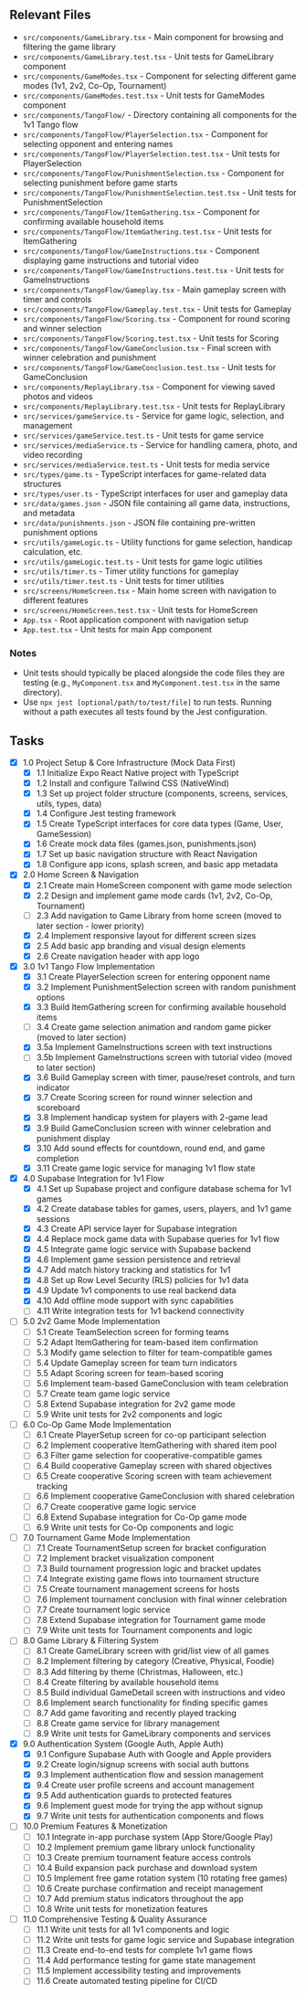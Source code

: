 ## Relevant Files

- `src/components/GameLibrary.tsx` - Main component for browsing and filtering the game library
- `src/components/GameLibrary.test.tsx` - Unit tests for GameLibrary component
- `src/components/GameModes.tsx` - Component for selecting different game modes (1v1, 2v2, Co-Op, Tournament)
- `src/components/GameModes.test.tsx` - Unit tests for GameModes component
- `src/components/TangoFlow/` - Directory containing all components for the 1v1 Tango flow
- `src/components/TangoFlow/PlayerSelection.tsx` - Component for selecting opponent and entering names
- `src/components/TangoFlow/PlayerSelection.test.tsx` - Unit tests for PlayerSelection
- `src/components/TangoFlow/PunishmentSelection.tsx` - Component for selecting punishment before game starts
- `src/components/TangoFlow/PunishmentSelection.test.tsx` - Unit tests for PunishmentSelection
- `src/components/TangoFlow/ItemGathering.tsx` - Component for confirming available household items
- `src/components/TangoFlow/ItemGathering.test.tsx` - Unit tests for ItemGathering
- `src/components/TangoFlow/GameInstructions.tsx` - Component displaying game instructions and tutorial video
- `src/components/TangoFlow/GameInstructions.test.tsx` - Unit tests for GameInstructions
- `src/components/TangoFlow/Gameplay.tsx` - Main gameplay screen with timer and controls
- `src/components/TangoFlow/Gameplay.test.tsx` - Unit tests for Gameplay
- `src/components/TangoFlow/Scoring.tsx` - Component for round scoring and winner selection
- `src/components/TangoFlow/Scoring.test.tsx` - Unit tests for Scoring
- `src/components/TangoFlow/GameConclusion.tsx` - Final screen with winner celebration and punishment
- `src/components/TangoFlow/GameConclusion.test.tsx` - Unit tests for GameConclusion
- `src/components/ReplayLibrary.tsx` - Component for viewing saved photos and videos
- `src/components/ReplayLibrary.test.tsx` - Unit tests for ReplayLibrary
- `src/services/gameService.ts` - Service for game logic, selection, and management
- `src/services/gameService.test.ts` - Unit tests for game service
- `src/services/mediaService.ts` - Service for handling camera, photo, and video recording
- `src/services/mediaService.test.ts` - Unit tests for media service
- `src/types/game.ts` - TypeScript interfaces for game-related data structures
- `src/types/user.ts` - TypeScript interfaces for user and gameplay data
- `src/data/games.json` - JSON file containing all game data, instructions, and metadata
- `src/data/punishments.json` - JSON file containing pre-written punishment options
- `src/utils/gameLogic.ts` - Utility functions for game selection, handicap calculation, etc.
- `src/utils/gameLogic.test.ts` - Unit tests for game logic utilities
- `src/utils/timer.ts` - Timer utility functions for gameplay
- `src/utils/timer.test.ts` - Unit tests for timer utilities
- `src/screens/HomeScreen.tsx` - Main home screen with navigation to different features
- `src/screens/HomeScreen.test.tsx` - Unit tests for HomeScreen
- `App.tsx` - Root application component with navigation setup
- `App.test.tsx` - Unit tests for main App component

### Notes

- Unit tests should typically be placed alongside the code files they are testing (e.g., `MyComponent.tsx` and `MyComponent.test.tsx` in the same directory).
- Use `npx jest [optional/path/to/test/file]` to run tests. Running without a path executes all tests found by the Jest configuration.

## Tasks

- [x] 1.0 Project Setup & Core Infrastructure (Mock Data First)
  - [x] 1.1 Initialize Expo React Native project with TypeScript
  - [x] 1.2 Install and configure Tailwind CSS (NativeWind)
  - [x] 1.3 Set up project folder structure (components, screens, services, utils, types, data)
  - [x] 1.4 Configure Jest testing framework
  - [x] 1.5 Create TypeScript interfaces for core data types (Game, User, GameSession)
  - [x] 1.6 Create mock data files (games.json, punishments.json)
  - [x] 1.7 Set up basic navigation structure with React Navigation
  - [x] 1.8 Configure app icons, splash screen, and basic app metadata

- [x] 2.0 Home Screen & Navigation
  - [x] 2.1 Create main HomeScreen component with game mode selection
  - [x] 2.2 Design and implement game mode cards (1v1, 2v2, Co-Op, Tournament)
  - [ ] 2.3 Add navigation to Game Library from home screen (moved to later section - lower priority)
  - [x] 2.4 Implement responsive layout for different screen sizes
  - [x] 2.5 Add basic app branding and visual design elements
  - [x] 2.6 Create navigation header with app logo

- [x] 3.0 1v1 Tango Flow Implementation
  - [x] 3.1 Create PlayerSelection screen for entering opponent name
  - [x] 3.2 Implement PunishmentSelection screen with random punishment options
  - [x] 3.3 Build ItemGathering screen for confirming available household items
  - [ ] 3.4 Create game selection animation and random game picker (moved to later section)
  - [x] 3.5a Implement GameInstructions screen with text instructions
  - [ ] 3.5b Implement GameInstructions screen with tutorial video (moved to later section)
  - [x] 3.6 Build Gameplay screen with timer, pause/reset controls, and turn indicator
  - [x] 3.7 Create Scoring screen for round winner selection and scoreboard
  - [x] 3.8 Implement handicap system for players with 2-game lead
  - [x] 3.9 Build GameConclusion screen with winner celebration and punishment display
  - [x] 3.10 Add sound effects for countdown, round end, and game completion
  - [x] 3.11 Create game logic service for managing 1v1 flow state

- [x] 4.0 Supabase Integration for 1v1 Flow
  - [x] 4.1 Set up Supabase project and configure database schema for 1v1 games
  - [x] 4.2 Create database tables for games, users, players, and 1v1 game sessions
  - [x] 4.3 Create API service layer for Supabase integration
  - [x] 4.4 Replace mock game data with Supabase queries for 1v1 flow
  - [x] 4.5 Integrate game logic service with Supabase backend
  - [x] 4.6 Implement game session persistence and retrieval
  - [x] 4.7 Add match history tracking and statistics for 1v1
  - [x] 4.8 Set up Row Level Security (RLS) policies for 1v1 data
  - [x] 4.9 Update 1v1 components to use real backend data
  - [x] 4.10 Add offline mode support with sync capabilities
  - [ ] 4.11 Write integration tests for 1v1 backend connectivity

- [ ] 5.0 2v2 Game Mode Implementation
  - [ ] 5.1 Create TeamSelection screen for forming teams
  - [ ] 5.2 Adapt ItemGathering for team-based item confirmation
  - [ ] 5.3 Modify game selection to filter for team-compatible games
  - [ ] 5.4 Update Gameplay screen for team turn indicators
  - [ ] 5.5 Adapt Scoring screen for team-based scoring
  - [ ] 5.6 Implement team-based GameConclusion with team celebration
  - [ ] 5.7 Create team game logic service
  - [ ] 5.8 Extend Supabase integration for 2v2 game mode
  - [ ] 5.9 Write unit tests for 2v2 components and logic

- [ ] 6.0 Co-Op Game Mode Implementation
  - [ ] 6.1 Create PlayerSetup screen for co-op participant selection
  - [ ] 6.2 Implement cooperative ItemGathering with shared item pool
  - [ ] 6.3 Filter game selection for cooperative-compatible games
  - [ ] 6.4 Build cooperative Gameplay screen with shared objectives
  - [ ] 6.5 Create cooperative Scoring screen with team achievement tracking
  - [ ] 6.6 Implement cooperative GameConclusion with shared celebration
  - [ ] 6.7 Create cooperative game logic service
  - [ ] 6.8 Extend Supabase integration for Co-Op game mode
  - [ ] 6.9 Write unit tests for Co-Op components and logic

- [ ] 7.0 Tournament Game Mode Implementation
  - [ ] 7.1 Create TournamentSetup screen for bracket configuration
  - [ ] 7.2 Implement bracket visualization component
  - [ ] 7.3 Build tournament progression logic and bracket updates
  - [ ] 7.4 Integrate existing game flows into tournament structure
  - [ ] 7.5 Create tournament management screens for hosts
  - [ ] 7.6 Implement tournament conclusion with final winner celebration
  - [ ] 7.7 Create tournament logic service
  - [ ] 7.8 Extend Supabase integration for Tournament game mode
  - [ ] 7.9 Write unit tests for Tournament components and logic

- [ ] 8.0 Game Library & Filtering System
  - [ ] 8.1 Create GameLibrary screen with grid/list view of all games
  - [ ] 8.2 Implement filtering by category (Creative, Physical, Foodie)
  - [ ] 8.3 Add filtering by theme (Christmas, Halloween, etc.)
  - [ ] 8.4 Create filtering by available household items
  - [ ] 8.5 Build individual GameDetail screen with instructions and video
  - [ ] 8.6 Implement search functionality for finding specific games
  - [ ] 8.7 Add game favoriting and recently played tracking
  - [ ] 8.8 Create game service for library management
  - [ ] 8.9 Write unit tests for GameLibrary components and services

- [x] 9.0 Authentication System (Google Auth, Apple Auth)
  - [x] 9.1 Configure Supabase Auth with Google and Apple providers
  - [x] 9.2 Create login/signup screens with social auth buttons
  - [x] 9.3 Implement authentication flow and session management
  - [x] 9.4 Create user profile screens and account management
  - [x] 9.5 Add authentication guards to protected features
  - [x] 9.6 Implement guest mode for trying the app without signup
  - [x] 9.7 Write unit tests for authentication components and flows

- [ ] 10.0 Premium Features & Monetization
  - [ ] 10.1 Integrate in-app purchase system (App Store/Google Play)
  - [ ] 10.2 Implement premium game library unlock functionality
  - [ ] 10.3 Create premium tournament feature access controls
  - [ ] 10.4 Build expansion pack purchase and download system
  - [ ] 10.5 Implement free game rotation system (10 rotating free games)
  - [ ] 10.6 Create purchase confirmation and receipt management
  - [ ] 10.7 Add premium status indicators throughout the app
  - [ ] 10.8 Write unit tests for monetization features

- [ ] 11.0 Comprehensive Testing & Quality Assurance
  - [ ] 11.1 Write unit tests for all 1v1 components and logic
  - [ ] 11.2 Write unit tests for game logic service and Supabase integration
  - [ ] 11.3 Create end-to-end tests for complete 1v1 game flows
  - [ ] 11.4 Add performance testing for game state management
  - [ ] 11.5 Implement accessibility testing and improvements
  - [ ] 11.6 Create automated testing pipeline for CI/CD
